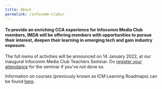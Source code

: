 ```yaml
---
title: About
permalink: /infocomm-clubs/
---
```

#### To provide an enriching CCA experience for Infocomm Media Club members, IMDA will be offering members with opportunities to pursue their interest, deepen their learning in emerging tech and gain industry exposure.

The full menu of activities will be announced on 14 January 2022, at our inaugural Infocomm Media Club Teachers Seminar. Do [register your attendance](https://form.gov.sg/61b1af998fbd700013f60ef5)  for the seminar if you’ve not done so.

Information on courses (previously known as ICM Learning Roadmaps) can be found [here](/infocomm-clubs-cca/courses/).